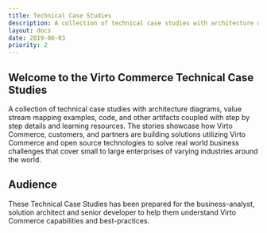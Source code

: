 ```yaml
---
title: Technical Case Studies
description: A collection of technical case studies with architecture diagrams, value stream mapping examples, code, and other artifacts coupled with step by step details and learning resources. The stories showcase how Virto Commerce, customers, and partners are building solutions utilizing Virto Commerce and open source technologies to solve real world business challenges that cover small to large enterprises of varying industries around the world.
layout: docs
date: 2019-06-03
priority: 2
---
```

## Welcome to the Virto Commerce Technical Case Studies
A collection of technical case studies with architecture diagrams, value stream mapping examples, code, and other artifacts coupled with step by step details and learning resources.
The stories showcase how Virto Commerce, customers, and partners are building solutions utilizing Virto Commerce and open source technologies to solve real world business challenges that cover small to large enterprises of varying industries around the world.

## Audience
These Technical Case Studies has been prepared for the business-analyst, solution architect and senior developer to help them understand Virto Commerce capabilities and best-practices.

